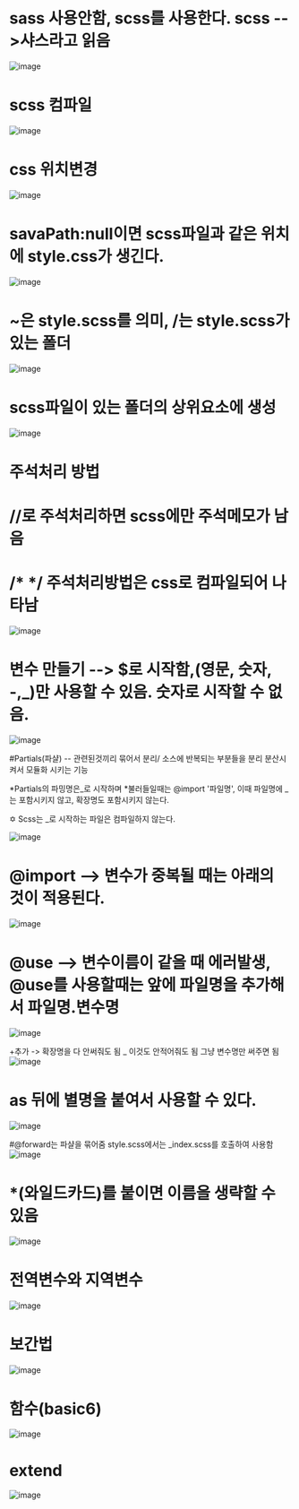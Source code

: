 # sass 사용안함, scss를 사용한다. scss -->샤스라고 읽음
![image](https://github.com/yangjungmin/sass/assets/129017040/03664314-0df1-438d-a19e-9f2204503081)

# scss 컴파일
![image](https://github.com/yangjungmin/sass/assets/129017040/01ccb1a7-5202-4157-b265-83580bbad836)

# css 위치변경
![image](https://github.com/yangjungmin/sass/assets/129017040/94d1c1bb-51af-4533-a06c-36634ec9f5c0)

# savaPath:null이면 scss파일과 같은 위치에 style.css가 생긴다.
![image](https://github.com/yangjungmin/sass/assets/129017040/7c8908e0-0181-433e-9109-5e90c738fc80)

# ~은 style.scss를 의미, /는 style.scss가 있는 폴더
![image](https://github.com/yangjungmin/sass/assets/129017040/73f63609-9f50-4420-a058-a06da36323b8)

# scss파일이 있는 폴더의 상위요소에 생성
![image](https://github.com/yangjungmin/sass/assets/129017040/7b6ceb1f-77f3-461b-8431-76d2499ea941)

# 주석처리 방법
# //로 주석처리하면 scss에만 주석메모가 남음
# /*   */ 주석처리방법은 css로 컴파일되어 나타남
![image](https://github.com/yangjungmin/sass/assets/129017040/0afc6d05-d0ee-48d8-896b-72ac6fa29e7f)

# 변수 만들기 --> $로 시작함,(영문, 숫자, -,_)만 사용할 수 있음. 숫자로 시작할 수 없음.
![image](https://github.com/yangjungmin/sass/assets/129017040/5be7f4f0-ca9e-432e-adf5-1498f67db4a7)

#Partials(파샬)
-- 관련된것끼리 묶어서 분리/ 소스에 반복되는 부분들을 분리 분산시켜서 모듈화 시키는 기능

*Partials의 파밍명은_로 시작하며
*불러들일때는 @import '파일명', 이때 파일명에 _는 포함시키지 않고, 확장명도 포함시키지 않는다.

✡️ Scss는 _로 시작하는 파일은 컴파일하지 않는다.

![image](https://github.com/yangjungmin/sass/assets/129017040/1db59abe-1169-4f54-8d43-ca1c703c6a48)

# @import --> 변수가 중복될 때는 아래의 것이 적용된다.
![image](https://github.com/yangjungmin/sass/assets/129017040/dad65bbe-072f-4cf5-a152-24e513a0e5a0)


# @use  --> 변수이름이 같을 때 에러발생, @use를 사용할때는 앞에 파일명을 추가해서 파일명.변수명
![image](https://github.com/yangjungmin/sass/assets/129017040/045ff139-ec1b-462d-8b08-7ee08b0e1fdb)

+추가 -> 확장명을 다 안써줘도 됨 _ 이것도 안적어줘도 됨 그냥 변수명만 써주면 됨
![image](https://github.com/yangjungmin/sass/assets/129017040/c7f18d6b-d455-4a3a-954b-588ca0b2cde7)

# as 뒤에 별명을 붙여서 사용할 수 있다.
![image](https://github.com/yangjungmin/sass/assets/129017040/728b668d-1f71-4e7d-807a-18a62fa50d7c)

#@forward는 파샬을 묶어줌 style.scss에서는 _index.scss를 호출하여 사용함
![image](https://github.com/yangjungmin/sass/assets/129017040/d8d5ce32-f83b-4d9e-8005-c447be3e581d)

# *(와일드카드)를 붙이면 이름을 생략할 수 있음
![image](https://github.com/yangjungmin/sass/assets/129017040/8ffb5b81-e107-4340-b771-67012c595417)

# 전역변수와 지역변수
![image](https://github.com/yangjungmin/sass/assets/129017040/f26780c3-a1bf-4102-9897-da148d2ee255)

# 보간법
![image](https://github.com/yangjungmin/sass/assets/129017040/b72803da-2855-47d8-989b-b00073c462b6)


# 함수(basic6)
![image](https://github.com/yangjungmin/sass/assets/129017040/aa2b7231-b915-4880-936b-c704c95ea2a8)

# extend
![image](https://github.com/yangjungmin/sass/assets/129017040/33e53601-afda-41c5-8d97-29d767df9790)







